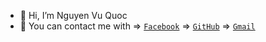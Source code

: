 - 👋 Hi, I’m Nguyen Vu Quoc
- 🌱 You can contact me with 
    => [`Facebook`](https://www.facebook.com/ngvuq.11/)
    => [`GitHub`](https://github.com/ngvuq11)
    => [`Gmail`](mailto:ngvuquoc.17@gmail.com)

<!--- Everything you can imagine is real --->
